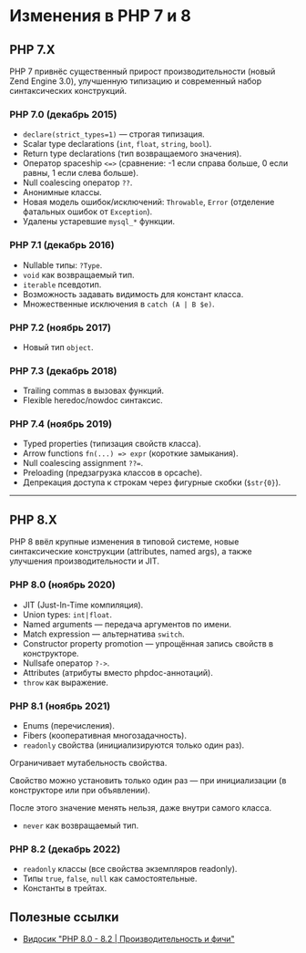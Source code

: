# Изменения в PHP 7 и 8

## PHP 7.X

PHP 7 привнёс существенный прирост производительности (новый Zend Engine 3.0), улучшенную типизацию и современный набор
синтаксических конструкций.

### PHP 7.0 (декабрь 2015)

- `declare(strict_types=1)` — строгая типизация.
- Scalar type declarations (`int`, `float`, `string`, `bool`).
- Return type declarations (тип возвращаемого значения).
- Оператор spaceship `<=>` (сравнение: -1 если справа больше, 0 если равны, 1 если слева больше).
- Null coalescing оператор `??`.
- Анонимные классы.
- Новая модель ошибок/исключений: `Throwable`, `Error` (отделение фатальных ошибок от `Exception`).
- Удалены устаревшие `mysql_*` функции.

### PHP 7.1 (декабрь 2016)

- Nullable типы: `?Type`.
- `void` как возвращаемый тип.
- `iterable` псевдотип.
- Возможность задавать видимость для констант класса.
- Множественные исключения в `catch (A | B $e)`.

### PHP 7.2 (ноябрь 2017)

- Новый тип `object`.

### PHP 7.3 (декабрь 2018)

- Trailing commas в вызовах функций.
- Flexible heredoc/nowdoc синтаксис.

### PHP 7.4 (ноябрь 2019)

- Typed properties (типизация свойств класса).
- Arrow functions `fn(...) => expr` (короткие замыкания).
- Null coalescing assignment `??=`.
- Preloading (предзагрузка классов в opcache).
- Депрекация доступа к строкам через фигурные скобки (`$str{0}`).

---

## PHP 8.X

PHP 8 ввёл крупные изменения в типовой системе, новые синтаксические конструкции (attributes, named args), а также
улучшения производительности и JIT.

### PHP 8.0 (ноябрь 2020)

- JIT (Just-In-Time компиляция).
- Union types: `int|float`.
- Named arguments — передача аргументов по имени.
- Match expression — альтернатива `switch`.
- Constructor property promotion — упрощённая запись свойств в конструкторе.
- Nullsafe оператор `?->`.
- Attributes (атрибуты вместо phpdoc-аннотаций).
- `throw` как выражение.

### PHP 8.1 (ноябрь 2021)

- Enums (перечисления).
- Fibers (кооперативная многозадачность).
- `readonly` свойства (инициализируются только один раз).

Ограничивает мутабельность свойства.

Свойство можно установить только один раз — при инициализации (в конструкторе или при объявлении).

После этого значение менять нельзя, даже внутри самого класса.
- `never` как возвращаемый тип.

### PHP 8.2 (декабрь 2022)

- `readonly` классы (все свойства экземпляров readonly).
- Типы `true`, `false`, `null` как самостоятельные.
- Константы в трейтах.

## Полезные ссылки
- [Видосик "PHP 8.0 - 8.2 | Производительность и фичи"](https://www.youtube.com/watch?v=u_WEnV_d5OI)
